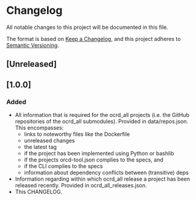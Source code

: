# Changelog

All notable changes to this project will be documented in this file.

The format is based on [Keep a Changelog](https://keepachangelog.com/en/1.0.0/),
and this project adheres to [Semantic Versioning](https://semver.org/spec/v2.0.0.html).

## [Unreleased]

## [1.0.0]

### Added

- All information that is required for the ocrd_all projects (i.e. the GitHub repositories of the ocrd_all submodules). Provided in data/repos.json. This encompasses:
  - links to noteworthy files like the Dockerfile
  - unreleased changes
  - the latest tag
  - if the project has been implemented using Python or bashlib
  - if the projects orcd-tool.json complies to the specs, and
  - if the CLI complies to the specs
  - information about dependency conflicts between (transitive) deps
- Information regarding within which ocrd_all release a project has been released recently. Provided in ocrd_all_releases.json.
- This CHANGELOG.
